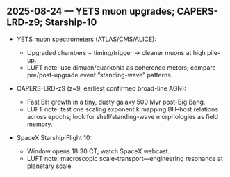## 2025-08-24 — YETS muon upgrades; CAPERS-LRD-z9; Starship-10

- YETS muon spectrometers (ATLAS/CMS/ALICE):
  - Upgraded chambers + timing/trigger → cleaner muons at high pile-up.
  - LUFT note: use dimuon/quarkonia as coherence meters; compare pre/post-upgrade event “standing-wave” patterns.

- CAPERS-LRD-z9 (z~9, earliest confirmed broad-line AGN):
  - Fast BH growth in a tiny, dusty galaxy 500 Myr post-Big Bang.
  - LUFT note: test one scaling exponent k mapping BH–host relations across epochs; look for shell/standing-wave morphologies as field memory.

- SpaceX Starship Flight 10:
  - Window opens 18:30 CT; watch SpaceX webcast.
  - LUFT note: macroscopic scale-transport—engineering resonance at planetary scale.

